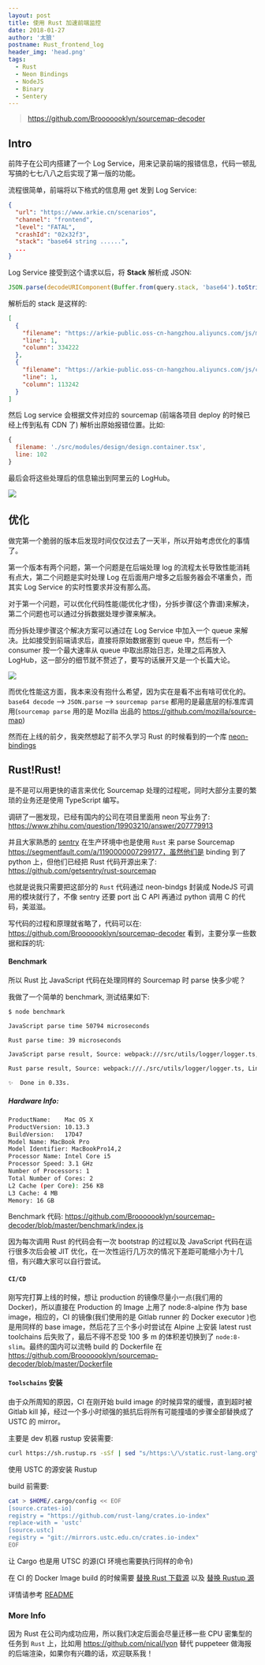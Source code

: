 ```yaml
---
layout: post
title: 使用 Rust 加速前端监控
date: 2018-01-27
author: '太狼'
postname: Rust_frontend_log
header_img: 'head.png'
tags:
  - Rust
  - Neon Bindings
  - NodeJS
  - Binary
  - Sentery
---
```


> https://github.com/Brooooooklyn/sourcemap-decoder

<!--more-->

## Intro

前阵子在公司内搭建了一个 Log Service，用来记录前端的报错信息，代码一顿乱写搞的七七八八之后实现了第一版的功能。

流程很简单，前端将以下格式的信息用 get 发到 Log Service:

```json
{
  "url": "https://www.arkie.cn/scenarios",
  "channel": "frontend",
  "level": "FATAL",
  "crashId": "02x32f3",
  "stack": "base64 string ......",
  ...
}
```

Log Service 接受到这个请求以后，将 **Stack** 解析成 JSON:

```js
JSON.parse(decodeURIComponent(Buffer.from(query.stack, 'base64').toString()))
```

解析后的 stack 是这样的:

```json
[
  {
    "filename": "https://arkie-public.oss-cn-hangzhou.aliyuncs.com/js/main.c3600f3f.js",
    "line": 1,
    "column": 334222
  },
  {
    "filename": "https://arkie-public.oss-cn-hangzhou.aliyuncs.com/js/common.752d2f13.js",
    "line": 1,
    "column": 113242
  }
]
```

然后 Log service 会根据文件对应的 sourcemap (前端各项目 deploy 的时候已经上传到私有 CDN 了) 解析出原始报错位置。比如:

```js
{
  filename: './src/modules/design/design.container.tsx',
  line: 102
}
```

最后会将这些处理后的信息输出到阿里云的 LogHub。

![](./version1.png)

## 优化

做完第一个脆弱的版本后发现时间仅仅过去了一天半，所以开始考虑优化的事情了。

第一个版本有两个问题，第一个问题是在后端处理 log 的流程太长导致性能消耗有点大，第二个问题是实时处理 Log 在后面用户增多之后服务器会不堪重负，而其实 Log Service 的实时性要求并没有那么高。

对于第一个问题，可以优化代码性能(能优化才怪)，分拆步骤(这个靠谱)来解决，第二个问题也可以通过分拆数据处理步骤来解决。

而分拆处理步骤这个解决方案可以通过在 Log Service 中加入一个 queue 来解决。比如接受到前端请求后，直接将原始数据塞到 queue 中，然后有一个 consumer 按一个最大速率从 queue 中取出原始日志，处理之后再放入 LogHub，这一部分的细节就不赘述了，要写的话展开又是一个长篇大论。

![](./queue.png)

而优化性能这方面，我本来没有抱什么希望，因为实在是看不出有啥可优化的。`base64 decode` --> `JSON.parse` --> `sourcemap parse` 都用的是最底层的标准库调用(`sourcemap parse` 用的是 Mozilla 出品的 https://github.com/mozilla/source-map)

然而在上线的前夕，我突然想起了前不久学习 Rust 的时候看到的一个库 [neon-bindings](https://github.com/neon-bindings/neon)

## Rust!Rust!

是不是可以用更快的语言来优化 Sourcemap 处理的过程呢，同时大部分主要的繁琐的业务还是使用 TypeScript 编写。

调研了一圈发现，已经有国内的公司在项目里面用 neon 写业务了: https://www.zhihu.com/question/19903210/answer/207779913

并且大家熟悉的 [sentry](https://sentry.io/welcome/) 在生产环境中也是使用 `Rust` 来 parse Sourcemap https://segmentfault.com/a/1190000007299177，虽然他们是 binding 到了 python 上，但他们已经把 Rust 代码开源出来了: https://github.com/getsentry/rust-sourcemap

也就是说我只需要把这部分的 `Rust` 代码通过 neon-bindgs 封装成 NodeJS 可调用的模块就行了，不像 sentry 还要 port 出 C API 再通过 python 调用 C 的代码，美滋滋。

写代码的过程和原理就省略了，代码可以在: https://github.com/Brooooooklyn/sourcemap-decoder 看到，主要分享一些数据和踩的坑:

#### Benchmark

所以 Rust 比 JavaScript 代码在处理同样的 Sourcemap 时 parse 快多少呢？

我做了一个简单的 benchmark, 测试结果如下:

```bash
$ node benchmark

JavaScript parse time 50794 microseconds

Rust parse time: 39 microseconds

JavaScript parse result, Source: webpack:///src/utils/logger/logger.ts, Line: 56

Rust parse result, Source: webpack:///./src/utils/logger/logger.ts, Line: 56

✨  Done in 0.33s.

```

##### Hardware Info:

```bash
ProductName:    Mac OS X
ProductVersion: 10.13.3
BuildVersion:   17D47
Model Name: MacBook Pro
Model Identifier: MacBookPro14,2
Processor Name: Intel Core i5
Processor Speed: 3.1 GHz
Number of Processors: 1
Total Number of Cores: 2
L2 Cache (per Core): 256 KB
L3 Cache: 4 MB
Memory: 16 GB
```

Benchmark 代码: https://github.com/Brooooooklyn/sourcemap-decoder/blob/master/benchmark/index.js

因为每次调用 Rust 的代码会有一次 bootstrap 的过程以及 JavaScript 代码在运行很多次后会被 JIT 优化，在一次性运行几万次的情况下差距可能缩小为十几倍，有兴趣大家可以自行尝试。

#### `CI/CD`

刚写完打算上线的时候，想让 production 的镜像尽量小一点(我们用的 Docker)，所以直接在 Production 的 Image 上用了 node:8-alpine 作为 base image，相应的，CI 的镜像(我们使用的是 Gitlab runner 的 Docker executor )也是用同样的 base image，然后花了三个多小时尝试在 Alpine 上安装 latest rust toolchains 后失败了，最后不得不忍受 100 多 m 的体积差切换到了 `node:8-slim`。最终的国内可以流畅 build 的 Dockerfile 在 https://github.com/Brooooooklyn/sourcemap-decoder/blob/master/Dockerfile

#### `Toolschains` 安装

由于众所周知的原因，CI 在刚开始 build image 的时候异常的缓慢，直到超时被 Gitlab kill 掉，经过一个多小时顽强的抵抗后将所有可能撞墙的步骤全部替换成了 USTC 的 mirror。

主要是 dev 机器 rustup 安装需要:

```bash
curl https://sh.rustup.rs -sSf | sed "s/https:\/\/static.rust-lang.org\/rustup\/dist/https:\/\/mirrors.ustc.edu.cn\/rust-static\/rustup\/dist/g" | sh
```

使用 USTC 的源安装 Rustup

build 前需要:

```bash
cat > $HOME/.cargo/config << EOF
[source.crates-io]
registry = "https://github.com/rust-lang/crates.io-index"
replace-with = 'ustc'
[source.ustc]
registry = "git://mirrors.ustc.edu.cn/crates.io-index"
EOF
```

让 Cargo 也是用 UTSC 的源(CI 环境也需要执行同样的命令)

在 CI 的 Docker Image build 的时候需要 [替换 Rust 下载源](https://github.com/Brooooooklyn/sourcemap-decoder/blob/master/Dockerfile#L30) 以及 [替换 Rustup 源](https://github.com/Brooooooklyn/sourcemap-decoder/blob/master/Dockerfile#L34-L35)

详情请参考 [README](https://github.com/Brooooooklyn/sourcemap-decoder/blob/master/README.md)

### More Info

因为 Rust 在公司内成功应用，所以我们决定后面会尽量迁移一些 CPU 密集型的任务到 `Rust` 上，比如用 https://github.com/nical/lyon 替代 puppeteer 做海报的后端渲染，如果你有兴趣的话，欢迎联系我！
